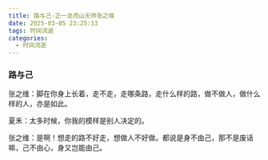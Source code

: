 ```yaml
---
title: 路与己-正一龙虎山天师张之维
date: 2025-03-05 23:25:13
tags: 时间流逝
categories:
  - 时间流逝
---
```

### 路与己

张之维：脚在你身上长着，走不走，走哪条路，走什么样的路，做不做人，做什么样的人，亦是如此。

夏禾：太多时候，你我的模样是别人决定的。

张之维：是啊！想走的路不好走，想做人不好做。都说是身不由己，那不是废话嘛，己不由心，身又岂能由己。